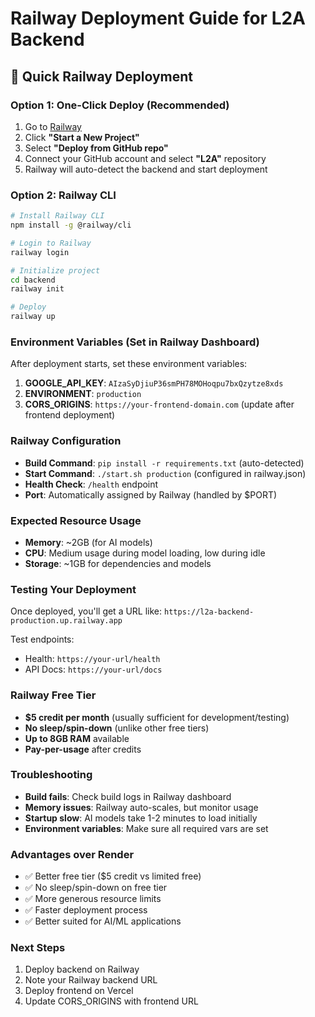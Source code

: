 # Railway Deployment Guide for L2A Backend

## 🚂 Quick Railway Deployment

### Option 1: One-Click Deploy (Recommended)
1. Go to [Railway](https://railway.app)
2. Click **"Start a New Project"**
3. Select **"Deploy from GitHub repo"**
4. Connect your GitHub account and select **"L2A"** repository
5. Railway will auto-detect the backend and start deployment

### Option 2: Railway CLI
```bash
# Install Railway CLI
npm install -g @railway/cli

# Login to Railway
railway login

# Initialize project
cd backend
railway init

# Deploy
railway up
```

### Environment Variables (Set in Railway Dashboard)
After deployment starts, set these environment variables:

1. **GOOGLE_API_KEY**: `AIzaSyDjiuP36smPH78MOHoqpu7bxQzytze8xds`
2. **ENVIRONMENT**: `production`
3. **CORS_ORIGINS**: `https://your-frontend-domain.com` (update after frontend deployment)

### Railway Configuration
- **Build Command**: `pip install -r requirements.txt` (auto-detected)
- **Start Command**: `./start.sh production` (configured in railway.json)
- **Health Check**: `/health` endpoint
- **Port**: Automatically assigned by Railway (handled by $PORT)

### Expected Resource Usage
- **Memory**: ~2GB (for AI models)
- **CPU**: Medium usage during model loading, low during idle
- **Storage**: ~1GB for dependencies and models

### Testing Your Deployment
Once deployed, you'll get a URL like: `https://l2a-backend-production.up.railway.app`

Test endpoints:
- Health: `https://your-url/health`
- API Docs: `https://your-url/docs`

### Railway Free Tier
- **$5 credit per month** (usually sufficient for development/testing)
- **No sleep/spin-down** (unlike other free tiers)
- **Up to 8GB RAM** available
- **Pay-per-usage** after credits

### Troubleshooting
- **Build fails**: Check build logs in Railway dashboard
- **Memory issues**: Railway auto-scales, but monitor usage
- **Startup slow**: AI models take 1-2 minutes to load initially
- **Environment variables**: Make sure all required vars are set

### Advantages over Render
- ✅ Better free tier ($5 credit vs limited free)
- ✅ No sleep/spin-down on free tier  
- ✅ More generous resource limits
- ✅ Faster deployment process
- ✅ Better suited for AI/ML applications

### Next Steps
1. Deploy backend on Railway
2. Note your Railway backend URL
3. Deploy frontend on Vercel
4. Update CORS_ORIGINS with frontend URL
